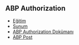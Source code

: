 ## ABP Authorization

- [Eğitim](https://www.youtube.com/watch?v=9tns9UNHXx0&list=PLBEMB-Eql15s3kaMvQ6pIobVk492a7s9j&index=14)
- [Sunum](https://bit.ly/abp-authorization)
- [ABP Authorization Dokümanı](https://docs.abp.io/en/abp/latest/Authorization)
- [ABP Post](https://community.abp.io/videos/abp-authorization-02x8dtki)
